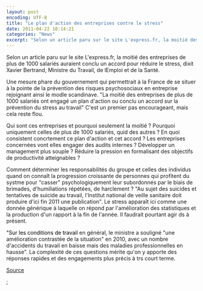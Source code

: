 ```yaml
---
layout: post
encoding: UTF-8
title: "Le plan d'action des entreprises contre le stress"
date: 2011-04-22 10:14:21
categories: "News"
excerpt: "Selon un article paru sur le site L'express.fr, la moitié des entreprises de plus de 1000 salariés auraient conclu un accord pour réduire le stress, dixit Xavier Bertrand, Ministre du Travail, de lEmploi et de la Santé."
---
```

Selon un article paru sur le site L'express.fr, la moitié des entreprises de plus de 1000 salariés auraient conclu un accord pour réduire le stress, dixit Xavier Bertrand, Ministre du Travail, de lEmploi et de la Santé.
  
Une mesure phare du gouvernement qui permettrait à la France de se situer à la pointe de la prévention des risques psychosociaux en entreprise rejoignant ainsi le modle scandinave. "La moitié des entreprises de plus de 1000 salariés ont engagé un plan d'action ou conclu un accord sur la prévention du stress au travail" C'est un premier pas encourageant, mais cela reste flou.  
  
Qui sont ces entreprises et pourquoi seulement la moitié ? Pourquoi uniquement celles de plus de 1000 salariés, quid des autres ? En quoi consistent concrtement ce plan d'action et cet accord ? Les entreprises concernées vont elles engager des audits internes ? Développer un management plus souple ? Réduire la pression en formalisant des objectifs de productivité atteignables ?  
  
Comment déterminer les responsabilités du groupe et celles des individus quand on connaît la progression croissante de personnes qui profitent du systme pour "casser" psychologiquement leur subordonnés par le biais de brimades, d'humiliations répétées, de harclement ? "Au sujet des suicides et tentatives de suicide au travail, l'Institut national de veille sanitaire doit produire d'ici fin 2011 une publication". Le stress apparaît ici comme une donnée générique à laquelle on répond par l'amélioration des statistiques et la production d'un rapport à la fin de l'année. Il faudrait pourtant agir ds à présent.  
  
<font color="#000000">"Sur les conditions de travail </font>en général, le ministre a souligné "une amélioration contrastée de la situation" en 2010, avec un nombre d'accidents du travail en baisse mais des maladies professionnelles en hausse". La complexité de ces questions mérite qu'on y apporte des réponses rapides et des engagements plus précis à trs court terme.  
  
[Source](http://www.lexpress.fr/emploi-carriere/emploi/que-fait-votre-entreprise-pour-lutter-contre-le-stress_984408.html?xtor=EPR-730)  
  
  ;